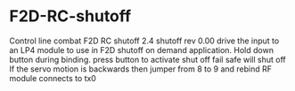 # F2D-RC-shutoff
Control line combat F2D RC shutoff
2.4 shutoff rev 0.00
drive the input to an LP4 module to use in F2D shutoff on demand application.
Hold down button during binding.
press button to activate shut off
fail safe will shut off
If the servo motion is backwards then jumper from 8 to 9 and rebind
RF module connects to tx0

